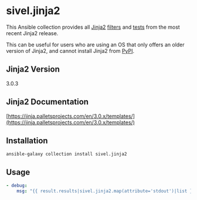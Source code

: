 # sivel.jinja2

This Ansible collection provides all [Jinja2](https://jinja.palletsprojects.com/)
[filters](https://jinja.palletsprojects.com/en/3.0.x/templates/#list-of-builtin-filters)
and [tests](https://jinja.palletsprojects.com/en/3.0.x/templates/#list-of-builtin-tests)
from the most recent Jinja2 release.

This can be useful for users who are using an OS that only offers an older version of Jinja2, and cannot install Jinja2 from [PyPI](https://pypi.org/project/Jinja2).

## Jinja2 Version

3.0.3

## Jinja2 Documentation

[https://jinja.palletsprojects.com/en/3.0.x/templates/](https://jinja.palletsprojects.com/en/3.0.x/templates/)

## Installation

```shell
ansible-galaxy collection install sivel.jinja2
```

## Usage

```yaml
- debug:
    msg: "{{ result.results|sivel.jinja2.map(attribute='stdout')|list }}"
```
